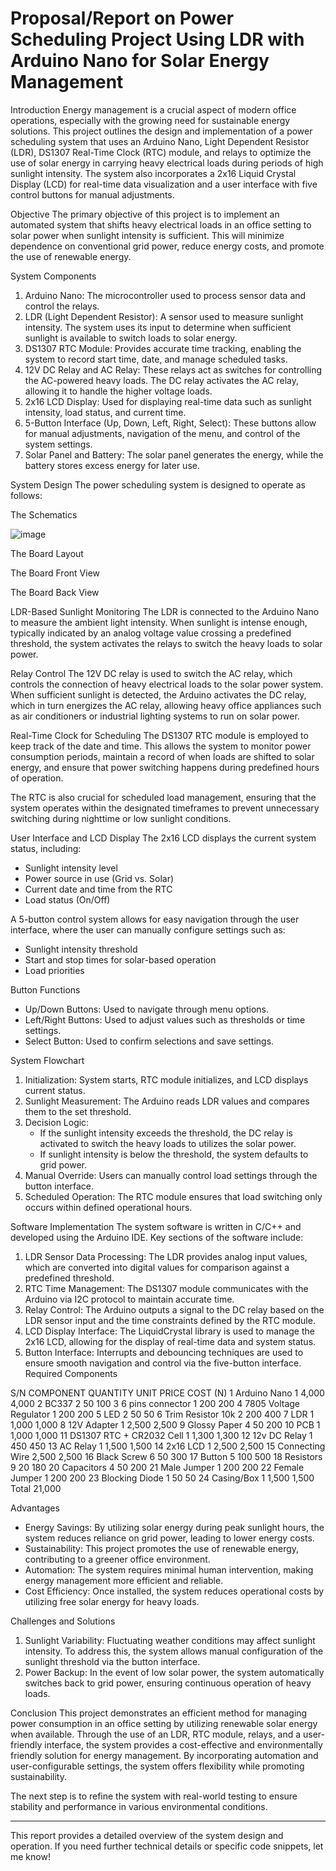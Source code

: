 # Proposal/Report on Power Scheduling Project Using LDR with Arduino Nano for Solar Energy Management

Introduction
Energy management is a crucial aspect of modern office operations, especially with the growing need for sustainable energy solutions. This project outlines the design and implementation of a power scheduling system that uses an Arduino Nano, Light Dependent Resistor (LDR), DS1307 Real-Time Clock (RTC) module, and relays to optimize the use of solar energy in carrying heavy electrical loads during periods of high sunlight intensity. The system also incorporates a 2x16 Liquid Crystal Display (LCD) for real-time data visualization and a user interface with five control buttons for manual adjustments.

Objective
The primary objective of this project is to implement an automated system that shifts heavy electrical loads in an office setting to solar power when sunlight intensity is sufficient. This will minimize dependence on conventional grid power, reduce energy costs, and promote the use of renewable energy.

System Components
1. Arduino Nano: The microcontroller used to process sensor data and control the relays.
2. LDR (Light Dependent Resistor): A sensor used to measure sunlight intensity. The system uses its input to determine when sufficient sunlight is available to switch loads to solar energy.
3. DS1307 RTC Module: Provides accurate time tracking, enabling the system to record start time, date, and manage scheduled tasks.
4. 12V DC Relay and AC Relay: These relays act as switches for controlling the AC-powered heavy loads. The DC relay activates the AC relay, allowing it to handle the higher voltage loads.
5. 2x16 LCD Display: Used for displaying real-time data such as sunlight intensity, load status, and current time.
6. 5-Button Interface (Up, Down, Left, Right, Select): These buttons allow for manual adjustments, navigation of the menu, and control of the system settings.
7. Solar Panel and Battery: The solar panel generates the energy, while the battery stores excess energy for later use.

System Design
The power scheduling system is designed to operate as follows:

 
The Schematics



![image](https://github.com/user-attachments/assets/1d842541-6ea9-4357-b44b-d86c63a82211)


 
The Board Layout




 
The Board Front View

 
The Board Back View

LDR-Based Sunlight Monitoring
The LDR is connected to the Arduino Nano to measure the ambient light intensity. When sunlight is intense enough, typically indicated by an analog voltage value crossing a predefined threshold, the system activates the relays to switch the heavy loads to solar power.

Relay Control
The 12V DC relay is used to switch the AC relay, which controls the connection of heavy electrical loads to the solar power system. When sufficient sunlight is detected, the Arduino activates the DC relay, which in turn energizes the AC relay, allowing heavy office appliances such as air conditioners or industrial lighting systems to run on solar power.

Real-Time Clock for Scheduling
The DS1307 RTC module is employed to keep track of the date and time. This allows the system to monitor power consumption periods, maintain a record of when loads are shifted to solar energy, and ensure that power switching happens during predefined hours of operation. 

The RTC is also crucial for scheduled load management, ensuring that the system operates within the designated timeframes to prevent unnecessary switching during nighttime or low sunlight conditions.

User Interface and LCD Display
The 2x16 LCD displays the current system status, including:
- Sunlight intensity level
- Power source in use (Grid vs. Solar)
- Current date and time from the RTC
- Load status (On/Off)

A 5-button control system allows for easy navigation through the user interface, where the user can manually configure settings such as:
- Sunlight intensity threshold
- Start and stop times for solar-based operation
- Load priorities

Button Functions
- Up/Down Buttons: Used to navigate through menu options.
- Left/Right Buttons: Used to adjust values such as thresholds or time settings.
- Select Button: Used to confirm selections and save settings.

 System Flowchart
1. Initialization: System starts, RTC module initializes, and LCD displays current status.
2. Sunlight Measurement: The Arduino reads LDR values and compares them to the set threshold.
3. Decision Logic:
   - If the sunlight intensity exceeds the threshold, the DC relay is activated to switch the heavy loads to utilizes the solar power.
   - If sunlight intensity is below the threshold, the system defaults to grid power.
4. Manual Override: Users can manually control load settings through the button interface.
5. Scheduled Operation: The RTC module ensures that load switching only occurs within defined operational hours.

Software Implementation
The system software is written in C/C++ and developed using the Arduino IDE. Key sections of the software include:
1. LDR Sensor Data Processing: The LDR provides analog input values, which are converted into digital values for comparison against a predefined threshold.
2. RTC Time Management: The DS1307 module communicates with the Arduino via I2C protocol to maintain accurate time.
3. Relay Control: The Arduino outputs a signal to the DC relay based on the LDR sensor input and the time constraints defined by the RTC module.
4. LCD Display Interface: The LiquidCrystal library is used to manage the 2x16 LCD, allowing for the display of real-time data and system status.
5. Button Interface: Interrupts and debouncing techniques are used to ensure smooth navigation and control via the five-button interface.
Required Components

S/N	COMPONENT	QUANTITY	UNIT PRICE	COST (N)
1	Arduino Nano	1	4,000	4,000
2	BC337	2	50	100
3	6 pins connector	1	200	200
4	7805 Voltage Regulator	1	200	200
5	LED	2	50	50
6	Trim Resistor 10k	2	200	400
7	LDR	1	1,000	1,000
8	12V Adapter	1	2,500	2,500
9	Glossy Paper	4	50	200
10	PCB	1	1,000	1,000
11	DS1307 RTC + CR2032 Cell	1	1,300	1,300
12	12v DC Relay	1	450	450
13	AC  Relay	1	1,500	1,500
14	2x16 LCD	1	2,500	2,500
15	Connecting Wire		2,500	2,500
16	Black Screw	6	50	300
17	Button	5	100	500
18	Resistors	9	20	180
20	Capacitors	4	50	200
21	Male Jumper	1	200	200
22	Female Jumper	1	200	200
23	Blocking Diode	1	50	50
24	Casing/Box	1	1,500	1,500
	Total			21,000


Advantages
- Energy Savings: By utilizing solar energy during peak sunlight hours, the system reduces reliance on grid power, leading to lower energy costs.
- Sustainability: This project promotes the use of renewable energy, contributing to a greener office environment.
- Automation: The system requires minimal human intervention, making energy management more efficient and reliable.
- Cost Efficiency: Once installed, the system reduces operational costs by utilizing free solar energy for heavy loads.

Challenges and Solutions
1. Sunlight Variability: Fluctuating weather conditions may affect sunlight intensity. To address this, the system allows manual configuration of the sunlight threshold via the button interface.
2. Power Backup: In the event of low solar power, the system automatically switches back to grid power, ensuring continuous operation of heavy loads.

Conclusion
This project demonstrates an efficient method for managing power consumption in an office setting by utilizing renewable solar energy when available. Through the use of an LDR, RTC module, relays, and a user-friendly interface, the system provides a cost-effective and environmentally friendly solution for energy management. By incorporating automation and user-configurable settings, the system offers flexibility while promoting sustainability.

The next step is to refine the system with real-world testing to ensure stability and performance in various environmental conditions.

---

This report provides a detailed overview of the system design and operation. If you need further technical details or specific code snippets, let me know!

